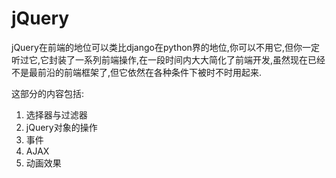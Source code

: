 # jQuery

jQuery在前端的地位可以类比django在python界的地位,你可以不用它,但你一定听过它,它封装了一系列前端操作,在一段时间内大大简化了前端开发,虽然现在已经不是最前沿的前端框架了,但它依然在各种条件下被时不时用起来.

这部分的内容包括:

1. 选择器与过滤器
2. jQuery对象的操作
3. 事件
4. AJAX
5. 动画效果
